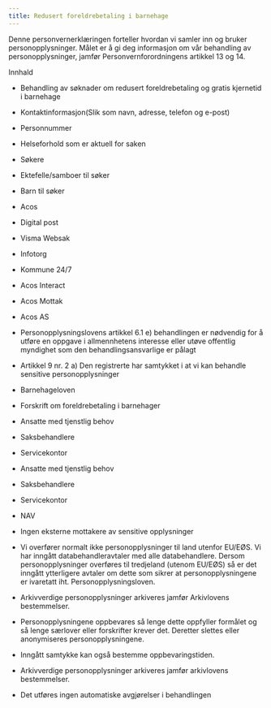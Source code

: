 ```yaml
---
title: Redusert foreldrebetaling i barnehage
---
```



  

Denne personvernerklæringen forteller hvordan vi samler inn og bruker personopplysninger. Målet er å gi deg informasjon om vår behandling av personopplysninger, jamfør Personvernforordningens artikkel 13 og 14.

  

Innhald

*   Behandling av søknader om redusert foreldrebetaling og gratis kjernetid i barnehage  
    
*   Kontaktinformasjon(Slik som navn, adresse, telefon og e-post)  
    
*   Personnummer  
    
*   Helseforhold som er aktuell for saken  
    
*   Søkere  
    
*   Ektefelle/samboer til søker  
    
*   Barn til søker  
    
*   Acos  
    
*   Digital post  
    
*   Visma Websak  
    
*   Infotorg  
    
*   Kommune 24/7  
    
*   Acos Interact  
    
*   Acos Mottak  
    
*   Acos AS  
    
*   Personopplysningslovens artikkel 6.1 e) behandlingen er nødvendig for å utføre en oppgave i allmennhetens interesse eller utøve offentlig myndighet som den behandlingsansvarlige er pålagt  
    
*   Artikkel 9 nr. 2 a) Den registrerte har samtykket i at vi kan behandle sensitive personopplysninger  
    
*   Barnehageloven  
    
*   Forskrift om foreldrebetaling i barnehager  
    
*   Ansatte med tjenstlig behov  
    
*   Saksbehandlere  
    
*   Servicekontor  
    
*   Ansatte med tjenstlig behov  
    
*   Saksbehandlere  
    
*   Servicekontor  
    
*   NAV  
    
*   Ingen eksterne mottakere av sensitive opplysninger  
    
*   Vi overfører normalt ikke personopplysninger til land utenfor EU/EØS. Vi har inngått databehandleravtaler med alle databehandlere. Dersom personopplysninger overføres til tredjeland (utenom EU/EØS) så er det inngått ytterligere avtaler om dette som sikrer at personopplysningene er ivaretatt iht. Personopplysningsloven.  
    
*   Arkivverdige personopplysninger arkiveres jamfør Arkivlovens bestemmelser.  
    
*   Personopplysningene oppbevares så lenge dette oppfyller formålet og så lenge særlover eller forskrifter krever det. Deretter slettes eller anonymiseres personopplysningene.  
    
*   Inngått samtykke kan også bestemme oppbevaringstiden.  
    
*   Arkivverdige personopplysninger arkiveres jamfør arkivlovens bestemmelser.  
    
*   Det utføres ingen automatiske avgjørelser i behandlingen